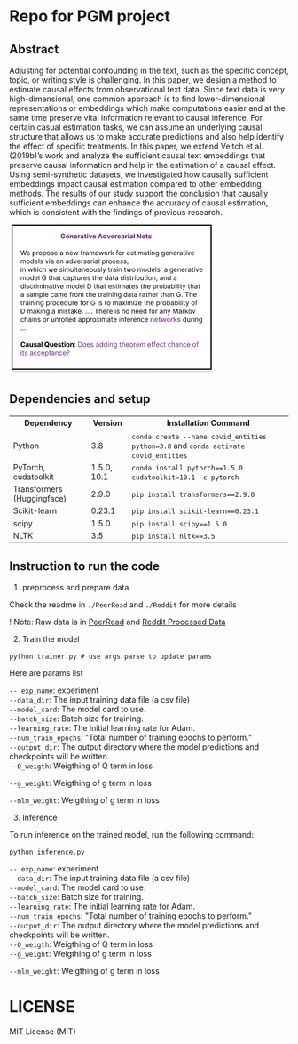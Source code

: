 # Repo for PGM project

## Abstract
Adjusting for potential confounding in the text, such as the specific concept, topic, or writing style is challenging. In this paper, we design a method to estimate causal effects from observational text data. Since text data is very high-dimensional, one common approach is to find lower-dimensional representations or embeddings which make computations easier and at the same time preserve
vital information relevant to causal inference. For certain casual estimation tasks, we can assume an underlying causal structure that allows us to make accurate predictions and also help identify the effect of specific treatments. In this paper, we extend Veitch et al. (2019b)’s work and analyze the sufficient causal text embeddings that preserve causal information and help in the estimation of a causal effect. Using semi-synthetic datasets, we investigated how causally sufficient embeddings impact causal estimation compared to other embedding methods. The results of our study support the conclusion that causally sufficient embeddings can enhance the accuracy of causal estimation, which is consistent with the findings of previous research.


![image](./images/example.jpg)

## Dependencies and setup

| Dependency | Version | Installation Command |
| ---------- | ------- | -------------------- |
| Python     | 3.8     | `conda create --name covid_entities python=3.8` and `conda activate covid_entities` |
| PyTorch, cudatoolkit    | 1.5.0, 10.1   | `conda install pytorch==1.5.0 cudatoolkit=10.1 -c pytorch` |
| Transformers (Huggingface) | 2.9.0 | `pip install transformers==2.9.0` |
| Scikit-learn | 0.23.1 | `pip install scikit-learn==0.23.1` |
| scipy        | 1.5.0  | `pip install scipy==1.5.0` |
| NLTK    | 3.5  | `pip install nltk==3.5` |

<!--
- python 3.8
```conda create --name covid_entities python=3.8``` & ```conda activate covid_entities```
- PyTorch 1.5.0, cudatoolkit=10.1
```conda install pytorch==1.5.0 cudatoolkit=10.1 -c pytorch```
- Huggingface transformers - 2.9.0
```pip install transformers==2.9.0```
- scikit-learn 0.23.1
```pip install scikit-learn==0.23.1```
- scipy 1.5.0
```pip install scipy==1.5.0```
- ekphrasis 0.5.1
```pip install nltk==3.5```

-->

## Instruction to run the code

1. preprocess and prepare data

Check the readme in `./PeerRead` and `./Reddit` for more details

! Note: Raw data is in [PeerRead](./PeerRead/process_data/arxiv-all.tf_record.csv) and  [Reddit Processed Data](https://github.com/tejasvaidhyadev/PGM_project/releases/download/0.01/reddit_processed.csv)



2. Train the model

```
python trainer.py # use args parse to update params
```

Here are params list

`-- exp_name`: experiment  
`--data_dir`: The input training data file (a csv file)  
`--model_card`: The model card to use.  
`--batch_size`: Batch size for training.  
`--learning_rate`: The initial learning rate for Adam.  
`--num_train_epochs`: "Total number of training epochs to perform."   
`--output_dir`: The output directory where the model predictions and checkpoints will be written.  
`--Q_weigth`: Weigthing of Q term in loss  

`--g_weight`: Weigthing of g term in loss  

`--mlm_weight`: Weigthing of g term in loss  
                    
3. Inference

To run inference on the trained model, run the following command:

```
python inference.py 
```

`-- exp_name`: experiment  
`--data_dir`: The input training data file (a csv file)  
`--model_card`: The model card to use.  
`--batch_size`: Batch size for training.  
`--learning_rate`: The initial learning rate for Adam.  
`--num_train_epochs`: "Total number of training epochs to perform."   
`--output_dir`: The output directory where the model predictions and checkpoints will be written.  
`--Q_weigth`: Weigthing of Q term in loss  
`--g_weight`: Weigthing of g term in loss  

`--mlm_weight`: Weigthing of g term in loss

# LICENSE
MIT License (MIT)
